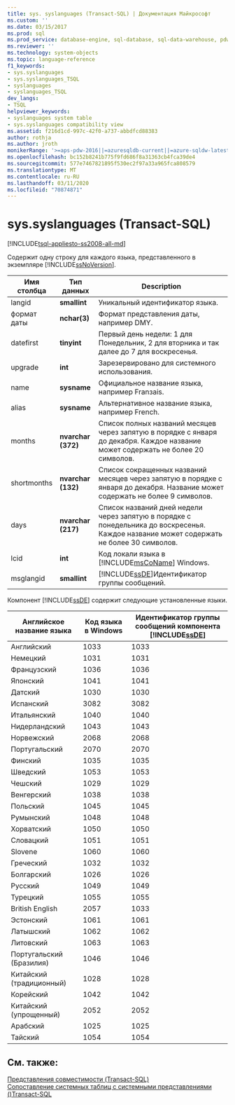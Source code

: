 ```yaml
---
title: sys. syslanguages (Transact-SQL) | Документация Майкрософт
ms.custom: ''
ms.date: 03/15/2017
ms.prod: sql
ms.prod_service: database-engine, sql-database, sql-data-warehouse, pdw
ms.reviewer: ''
ms.technology: system-objects
ms.topic: language-reference
f1_keywords:
- sys.syslanguages
- sys.syslanguages_TSQL
- syslanguages
- syslanguages_TSQL
dev_langs:
- TSQL
helpviewer_keywords:
- syslanguages system table
- sys.syslanguages compatibility view
ms.assetid: f216d1cd-997c-42f0-a737-abbdfcd88383
author: rothja
ms.author: jroth
monikerRange: '>=aps-pdw-2016||=azuresqldb-current||=azure-sqldw-latest||>=sql-server-2016||=sqlallproducts-allversions||>=sql-server-linux-2017||=azuresqldb-mi-current'
ms.openlocfilehash: bc152b8241b775f9fd686f8a31363cb4fca39de4
ms.sourcegitcommit: 577e7467821895f530ec2f97a33a965fca808579
ms.translationtype: MT
ms.contentlocale: ru-RU
ms.lasthandoff: 03/11/2020
ms.locfileid: "70874871"
---
```

# <a name="syssyslanguages-transact-sql"></a>sys.syslanguages (Transact-SQL)
[!INCLUDE[tsql-appliesto-ss2008-all-md](../../includes/tsql-appliesto-ss2008-all-md.md)]

  Содержит одну строку для каждого языка, представленного в экземпляре [!INCLUDE[ssNoVersion](../../includes/ssnoversion-md.md)].  
  
|Имя столбца|Тип данных|Description|  
|-----------------|---------------|-----------------|  
|langid|**smallint**|Уникальный идентификатор языка.|  
|формат даты|**nchar(3)**|Формат представления даты, например DMY.|  
|datefirst|**tinyint**|Первый день недели: 1 для Понедельник, 2 для вторника и так далее до 7 для воскресенья.|  
|upgrade|**int**|Зарезервировано для системного использования.|  
|name|**sysname**|Официальное название языка, например Franзais.|  
|alias|**sysname**|Альтернативное название языка, например French.|  
|months|**nvarchar (372)**|Список полных названий месяцев через запятую в порядке с января до декабря. Каждое название может содержать не более 20 символов.|  
|shortmonths|**nvarchar (132)**|Список сокращенных названий месяцев через запятую в порядке с января до декабря. Название может содержать не более 9 символов.|  
|days|**nvarchar (217)**|Список названий дней недели через запятую в порядке с понедельника до воскресенья. Каждое название может содержать не более 30 символов.|  
|lcid|**int**|Код локали языка в [!INCLUDE[msCoName](../../includes/msconame-md.md)] Windows.|  
|msglangid|**smallint**|[!INCLUDE[ssDE](../../includes/ssde-md.md)]Идентификатор группы сообщений.|  
  
 Компонент [!INCLUDE[ssDE](../../includes/ssde-md.md)] содержит следующие установленные языки.  
  
|Английское название языка|Код языка в Windows|Идентификатор группы сообщений компонента [!INCLUDE[ssDE](../../includes/ssde-md.md)]|  
|---------------------|------------------|-----------------------------------------|  
|Английский|1033|1033|  
|Немецкий|1031|1031|  
|Французский|1036|1036|  
|Японский|1041|1041|  
|Датский|1030|1030|  
|Испанский|3082|3082|  
|Итальянский|1040|1040|  
|Нидерландский|1043|1043|  
|Норвежский|2068|2068|  
|Португальский|2070|2070|  
|Финский|1035|1035|  
|Шведский|1053|1053|  
|Чешский|1029|1029|  
|Венгерский|1038|1038|  
|Польский|1045|1045|  
|Румынский|1048|1048|  
|Хорватский|1050|1050|  
|Словацкий|1051|1051|  
|Slovene|1060|1060|  
|Греческий|1032|1032|  
|Болгарский|1026|1026|  
|Русский|1049|1049|  
|Турецкий|1055|1055|  
|British English|2057|1033|  
|Эстонский|1061|1061|  
|Латышский|1062|1062|  
|Литовский|1063|1063|  
|Португальский (Бразилия)|1046|1046|  
|Китайский (традиционный)|1028|1028|  
|Корейский|1042|1042|  
|Китайский (упрощенный)|2052|2052|  
|Арабский|1025|1025|  
|Тайский|1054|1054|  
  
## <a name="see-also"></a>См. также:  
 [Представления совместимости &#40;Transact-SQL&#41;](~/relational-databases/system-compatibility-views/system-compatibility-views-transact-sql.md)   
 [Сопоставление системных таблиц с системными представлениями &#40;&#41;Transact-SQL](../../relational-databases/system-tables/mapping-system-tables-to-system-views-transact-sql.md)  
  
  
